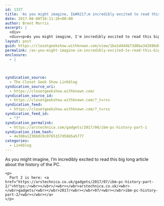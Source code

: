 ```yaml
---
id: 1337
title: 'As you might imagine, I&#8217;m incredibly excited to read this big long article about the history of the PC'
date: 2017-08-08T16:11:26+00:00
author: Brent Morris
excerpt: |
  <div>
  <div><p>As you might imagine, I'm incredibly excited to read this big long article about the history of the PC.&nbsp;</p><p>Part 2 is here:&nbsp;<a href="https://arstechnica.co.uk/gadgets/2017/07/ibm-pc-history-part-2/">https://arstechnica.co.uk/gadgets/2017/07/ibm-pc-history-part-2/</a></p></div></div>
layout: post
guid: https://closetgeekshow.withknown.com/view/1ba1d4d4b73d6ba342696d8d8e59a333
permalink: /as-you-might-imagine-im-incredibly-excited-to-read-this-big-long-article-about-the-history-of-the-pc/
enclosure:
  - |
    
    
    
syndication_source:
  - The Closet Geek Show Linkblog
syndication_source_uri:
  - https://closetgeekshow.withknown.com/
syndication_source_id:
  - https://closetgeekshow.withknown.com/?_t=rss
syndication_feed:
  - https://closetgeekshow.withknown.com/?_t=rss
syndication_feed_id:
  - "7"
syndication_permalink:
  - https://arstechnica.com/gadgets/2017/06/ibm-pc-history-part-1
syndication_item_hash:
  - 4e308a1236b8c0c0765157d56b5a5777
categories:
  - Linkblog
---
```

<div class="known-bookmark">
  <div class="e-content">
    <p>
      As you might imagine, I&#8217;m incredibly excited to read this big long article about the history of the PC. 
    </p>
    
    <p>
      Part 2 is here: <a href="https://arstechnica.co.uk/gadgets/2017/07/ibm-pc-history-part-2/">https:/<wbr></wbr>/<wbr></wbr>arstechnica.co.uk/<wbr></wbr>gadgets/<wbr></wbr>2017/<wbr></wbr>07/<wbr></wbr>ibm-pc-history-part-2/<wbr></wbr></a>
    </p>
  </div>
</div>